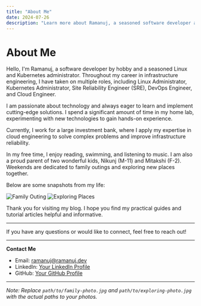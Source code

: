 ```yaml
---
title: "About Me"
date: 2024-07-26
description: "Learn more about Ramanuj, a seasoned software developer and cloud engineer."
---
```


# About Me

Hello, I'm Ramanuj, a software developer by hobby and a seasoned Linux and Kubernetes administrator. Throughout my career in infrastructure engineering, I have taken on multiple roles, including Linux Administrator, Kubernetes Administrator, Site Reliability Engineer (SRE), DevOps Engineer, and Cloud Engineer.

I am passionate about technology and always eager to learn and implement cutting-edge solutions. I spend a significant amount of time in my home lab, experimenting with new technologies to gain hands-on experience.

Currently, I work for a large investment bank, where I apply my expertise in cloud engineering to solve complex problems and improve infrastructure reliability.

In my free time, I enjoy reading, swimming, and listening to music. I am also a proud parent of two wonderful kids, Nikunj (M-11) and Mitakshi (F-2). Weekends are dedicated to family outings and exploring new places together.

Below are some snapshots from my life:

![Family Outing](path/to/family-photo.jpg)
![Exploring Places](path/to/exploring-photo.jpg)

Thank you for visiting my blog. I hope you find my practical guides and tutorial articles helpful and informative.

---

If you have any questions or would like to connect, feel free to reach out!

---

**Contact Me**

- Email: [ramanuj@ramanuj.dev](mailto:ramanuj@ramanuj.dev)
- LinkedIn: [Your LinkedIn Profile](https://www.linkedin.com/in/ramanuj-dad/)
- GitHub: [Your GitHub Profile](https://github.com/rockybhanu/)

---

*Note: Replace `path/to/family-photo.jpg` and `path/to/exploring-photo.jpg` with the actual paths to your photos.*
